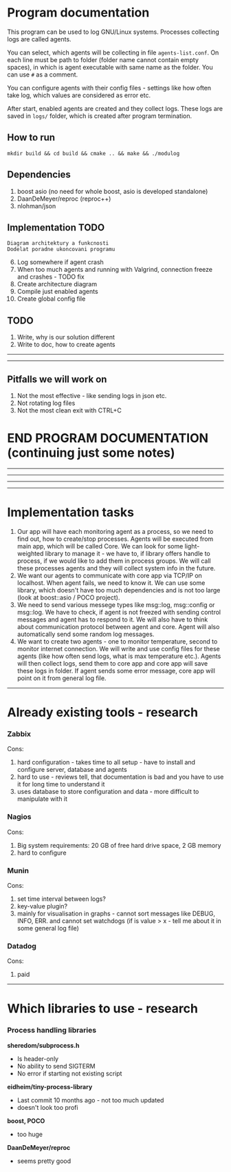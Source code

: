 # Program documentation
This program can be used to log GNU/Linux systems.
Processes collecting logs are called agents.

You can select, which agents will be collecting in file `agents-list.conf`.
On each line must be path to folder (folder name cannot contain empty spaces), in which is agent executable with same name as the folder.
You can use `#` as a comment.

You can configure agents with their config files - settings like how often take log, which values are considered as error etc.

After start, enabled agents are created and they collect logs. These logs are saved in `logs/` folder, which is created after program termination.

## How to run
`mkdir build && cd build && cmake .. && make && ./modulog`




## Dependencies 

1. boost asio (no need for whole boost, asio is developed standalone)
2. DaanDeMeyer/reproc (reproc++)
3. nlohman/json

## Implementation TODO
    Diagram architektury a funkcnosti
    Dodelat poradne ukoncovani programu
6. Log somewhere if agent crash
7. When too much agents and running with Valgrind, connection freeze and crashes - TODO fix
8. Create architecture diagram
9. Compile just enabled agents
10. Create global config file

## TODO

1. Write, why is our solution different
2. Write to doc, how to create agents

---





--- 

## Pitfalls we will work on
1. Not the most effective - like sending logs in json etc.
2. Not rotating log files
3. Not the most clean exit with CTRL+C

# END PROGRAM DOCUMENTATION (continuing just some notes)
---

---

---

---

# Implementation tasks

1. Our app will have each monitoring agent as a process, so we need to find out, how to create/stop processes.
   Agents will be executed from main app, which will be called Core.
   We can look for some light-weighted library to manage it - we have to, if library offers handle to process, if we would like to add them in process groups.
   We will call these processes agents and they will collect system info in the future.
2. We want our agents to communicate with core app via TCP/IP on localhost. When agent fails, we need to know it. We can use some library, which doesn't have too much dependencies and is not too large (look at boost::asio / POCO project).
3. We need to send various messege types like msg::log, msg::config or msg::log. We have to check, if agent is not freezed with sending control messages and agent has to respond to it. We will also have to think about communication protocol between agent and core.
   Agent will also automatically send some random log messages.
4. We want to create two agents - one to monitor temperature, second to monitor internet connection.
   We will write and use config files for these agents (like how often send logs, what is max temperature etc.).
   Agents will then collect logs, send them to core app and core app will save these logs in folder.
   If agent sends some error message, core app will point on it from general log file.

---

# Already existing tools - research

### Zabbix
Cons:
1. hard configuration - takes time to all setup - have to install and configure server, database and agents 
1. hard to use - reviews tell, that documentation is bad and you have to use it for long time to understand it
1. uses database to store configuration and data - more difficult to manipulate with it

### Nagios
Cons:
1. Big system requirements: 20 GB of free hard drive space, 2 GB memory
1. hard to configure

### Munin
Cons:
1. set time interval between logs?
1. key-value plugin?
1. mainly for visualisation in graphs - cannot sort messages like DEBUG, INFO, ERR. and cannot set watchdogs (if is value > x - tell me about it in some general log file)

### Datadog
Cons:
1. paid

---

# Which libraries to use - research

### Process handling libraries
**sheredom/subprocess.h**

- Is header-only
- No ability to send SIGTERM
- No error if starting not existing script

**eidheim/tiny-process-library**

- Last commit 10 months ago - not too much updated
- doesn't look too profi

**boost, POCO**

- too huge

**DaanDeMeyer/reproc**

- seems pretty good





